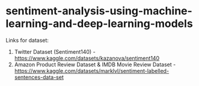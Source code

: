 # sentiment-analysis-using-machine-learning-and-deep-learning-models
Links for dataset:
1. Twitter Dataset (Sentiment140) - https://www.kaggle.com/datasets/kazanova/sentiment140
2. Amazon Product Review Dataset & IMDB Movie Review Dataset - https://www.kaggle.com/datasets/marklvl/sentiment-labelled-sentences-data-set
